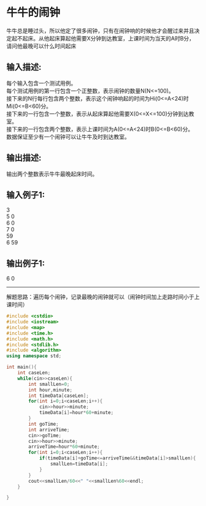 # 牛牛的闹钟
牛牛总是睡过头，所以他定了很多闹钟，只有在闹钟响的时候他才会醒过来并且决定起不起床。从他起床算起他需要X分钟到达教室，上课时间为当天的A时B分，请问他最晚可以什么时间起床 

## 输入描述:
每个输入包含一个测试用例。  
每个测试用例的第一行包含一个正整数，表示闹钟的数量N(N<=100)。  
接下来的N行每行包含两个整数，表示这个闹钟响起的时间为Hi(0<=A<24)时Mi(0<=B<60)分。  
接下来的一行包含一个整数，表示从起床算起他需要X(0<=X<=100)分钟到达教室。  
接下来的一行包含两个整数，表示上课时间为A(0<=A<24)时B(0<=B<60)分。  
数据保证至少有一个闹钟可以让牛牛及时到达教室。  

## 输出描述:
输出两个整数表示牛牛最晚起床时间。

## 输入例子1:
3   
5 0   
6 0   
7 0   
59   
6 59  

## 输出例子1:
6 0

---
解题思路：遍历每个闹钟，记录最晚的闹钟就可以（闹钟时间加上走路时间小于上课时间）

```c++
#include <cstdio>
#include <iostream>
#include <map>
#include <time.h>
#include <math.h>
#include <stdlib.h>
#include <algorithm>
using namespace std;

int main(){
    int caseLen;
    while(cin>>caseLen){
        int smallLen=0;
        int hour,minute;
        int timeData[caseLen];
        for(int i=0;i<caseLen;i++){
            cin>>hour>>minute;
            timeData[i]=hour*60+minute;
        }
        int goTime;
        int arriveTime;
        cin>>goTime;
        cin>>hour>>minute;
        arriveTime=hour*60+minute;
        for(int i=0;i<caseLen;i++){
            if(timeData[i]+goTime<=arriveTime&&timeData[i]>smallLen){
                smallLen=timeData[i];
            }
        }
        cout<<smallLen/60<<" "<<smallLen%60<<endl;
    }

}
```